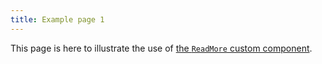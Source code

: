 ```yaml
---
title: Example page 1
---
```


This page is here to illustrate the use of [the `ReadMore` custom component](/editors/markdown/custom-components/readmore/).
